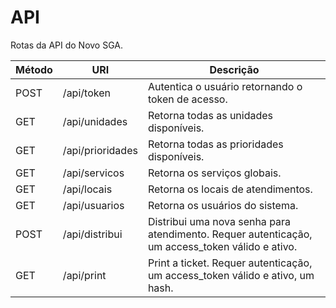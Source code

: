 # API

Rotas da API do Novo SGA.

| Método | URI | Descrição |
| --- | --- | --- |
| POST | /api/token | Autentica o usuário retornando o token de acesso. |
| GET | /api/unidades | Retorna todas as unidades disponíveis. |
| GET | /api/prioridades | Retorna todas as prioridades disponíveis. |
| GET | /api/servicos | Retorna os serviços globais. |
| GET | /api/locais | Retorna os locais de atendimentos. |
| GET | /api/usuarios | Retorna os usuários do sistema. |
| POST | /api/distribui | Distribui uma nova senha para atendimento. Requer autenticação, um access_token válido e ativo. |
| GET | /api/print | Print a ticket. Requer autenticação, um access_token válido e ativo, um hash. |
